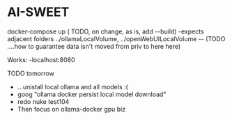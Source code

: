 # AI-SWEET
docker-compose up ( TODO, on change, as is, add --build)
-expects adjacent folders ../ollamaLocalVolume, ../openWebUILocalVolume
-- (TODO ....how to guarantee data isn't moved from priv to here here)

Works:
-localhost:8080

TODO tomorrow 
- ...unistall local ollama and all models :( 
- goog "ollama docker persist local model download"
- redo nuke test104
- Then focus on ollama-docker gpu biz